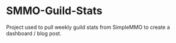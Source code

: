 # SMMO-Guild-Stats
Project used to pull weekly guild stats from SimpleMMO to create a dashboard / blog post.
